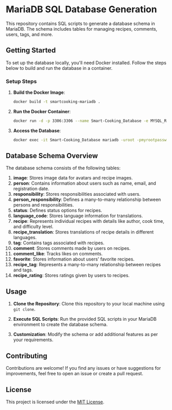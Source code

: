 # MariaDB SQL Database Generation

This repository contains SQL scripts to generate a database schema in MariaDB.
The schema includes tables for managing recipes, comments, users, tags, and more.

## Getting Started

To set up the database locally, you'll need Docker installed. Follow the steps below to build and run the database in a container.

### Setup Steps

1. **Build the Docker Image**:

   ```bash
   docker build -t smartcooking-mariadb .
   ```

2. **Run the Docker Container**:

   ```bash
   docker run -d -p 3306:3306 --name Smart-Cooking_Database -e MYSQL_ROOT_PASSWORD=myrootpassword smartcooking-mariadb
   ```

3. **Access the Database**:

   ```bash
   docker exec -it Smart-Cooking_Database mariadb -uroot -pmyrootpassword smartcooking
   ```

## Database Schema Overview

The database schema consists of the following tables:

1. **image**: Stores image data for avatars and recipe images.
2. **person**: Contains information about users such as name, email, and registration date.
3. **responsibility**: Stores responsibilities associated with users.
4. **person_responsibility**: Defines a many-to-many relationship between persons and responsibilities.
5. **status**: Defines status options for recipes.
6. **language_code**: Stores language information for translations.
7. **recipe**: Represents individual recipes with details like author, cook time, and difficulty level.
8. **recipe_translation**: Stores translations of recipe details in different languages.
9. **tag**: Contains tags associated with recipes.
10. **comment**: Stores comments made by users on recipes.
11. **comment_like**: Tracks likes on comments.
12. **favorite**: Stores information about users' favorite recipes.
13. **recipe_tag**: Represents a many-to-many relationship between recipes and tags.
14. **recipe_rating**: Stores ratings given by users to recipes.

## Usage

1. **Clone the Repository**: Clone this repository to your local machine using `git clone`.

2. **Execute SQL Scripts**: Run the provided SQL scripts in your MariaDB environment to create the database schema.

3. **Customization**: Modify the schema or add additional features as per your requirements.

## Contributing

Contributions are welcome! If you find any issues or have suggestions for improvements, feel free to open an issue or create a pull request.

## License

This project is licensed under the [MIT License](LICENSE).
